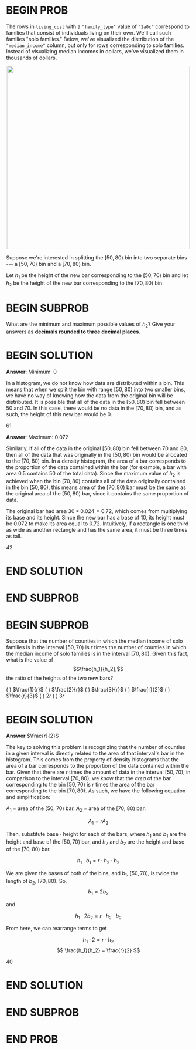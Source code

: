 # BEGIN PROB

The rows in `living_cost` with a `"family_type"` value of `"1a0c"`
correspond to families that consist of individuals living on their own.
We'll call such families "solo families.\" Below, we've visualized the
distribution of the `"median_income"` column, but only for rows
corresponding to solo families. Instead of visualizing median incomes in
dollars, we've visualized them in thousands of dollars.

<center><img src='../assets/images/fa23-midterm/hist.png' width=500></center>

Suppose we're interested in splitting the $[50, 80)$ bin into two
separate bins --- a $[50, 70)$ bin and a $[70, 80)$ bin.

Let $h_1$ be the height of the new bar corresponding to the $[50, 70)$
bin and let $h_2$ be the height of the new bar corresponding to the
$[70, 80)$ bin.

# BEGIN SUBPROB

What are the minimum and maximum possible values of $h_2$? Give your
answers as **decimals rounded to three decimal places**.

# BEGIN SOLUTION
**Answer**: Minimum: 0

In a histogram, we do not know how data are distributed within a bin. This means that when we split the bin with range $[50, 80)$ into two
smaller bins, we have no way of knowing how the data from the original bin will be distributed. It is possible that all of the data in the $[50, 80)$ bin
fell between $50$ and $70$. In this case, there would be no data in the $[70, 80)$ bin, and as such, the height of this new bar would be $0$.

<average>61</average>

**Answer**: Maximum: 0.072

Similarly, if all of the data in the original $[50,80)$ bin fell between $70$ and $80$, then all of the data that was originally in the $[50, 80)$ bin would be allocated to the $[70, 80)$ bin. In a density histogram,
the area of a bar corresponds to the proportion of the data contained within the bar (for example, a bar with area $0.5$ contains $50%$ of the total data). Since the maximum value of $h_2$ is achieved when the bin $[70, 80)$ contains all of the data originally contained in the bin $[50, 80)$, this means area of the $[70, 80)$ bar must be the same as the original area of the
$[50, 80)$ bar, since it contains the same proportion of data. 

The original bar had area $30 * 0.024 = 0.72$, which comes from multiplying its base and its height. Since the new bar has a base of $10$, its height must be $0.072$ to make its area equal to $0.72$. Intuitively, if a rectangle is one third as wide as another rectangle and has the same area, it must be three times as tall.

<average>42</average>
# END SOLUTION

# END SUBPROB

# BEGIN SUBPROB

Suppose that the number of counties in which the median income of solo
families is in the interval $[50, 70)$ is $r$ times the number of
counties in which the median income of solo families is in the interval
$[70, 80)$. Given this fact, what is the value of $$\frac{h_1}{h_2},$$
the ratio of the heights of the two new bars?

( ) $\frac{1}{r}$
( ) $\frac{2}{r}$
( ) $\frac{3}{r}$
( ) $\frac{r}{2}$
( ) $\frac{r}{3}$
( ) $2r$
( ) $3r$

# BEGIN SOLUTION

**Answer**
$\frac{r}{2}$

The key to solving this problem is recognizing that the number of counties in a given interval is directly related to
the area of that interval's bar in the histogram. This comes from the property of density histograms that
the area of a bar corresponds to the proportion of the data contained within the bar.
Given that there are $r$ times the amount of data in the interval $[50, 70)$, in comparison to the interval $[70, 80)$, we know that the
_area_ of the bar corresponding to the bin $[50, 70)$ is $r$ times the area of the bar corresponding to the bin $[70, 80)$. As such, we have the following equation and simplification:<br/>

$A_1$ = area of the [50, 70) bar.
$A_2$ = area of the [70, 80) bar.


$$
A_1 = rA_2
$$


Then, substitute base $\cdot$ height for each of the bars, where $h_1$ and $b_1$  are the height and base of the $[50, 70)$ bar,
and $h_2$ and $b_2$  are the height and base of the $[70, 80)$ bar.

$$
h_1 \cdot b_1 = r \cdot h_2 \cdot b_2
$$

We are given the bases of both of the bins, and $b_1$, $[50,70)$, is twice the length of $b_2$, $[70,80)$. So,
$$b_1 = 2b_2
$$

and

$$
h_1 \cdot 2b_2 = r \cdot h_2 \cdot b_2
$$

From here, we can rearrange terms to get

$$
h_1 \cdot 2  = r \cdot h_2
$$
$$
\frac{h_1}{h_2} = \frac{r}{2}
$$

<average>40</average>

# END SOLUTION

# END SUBPROB

# END PROB
